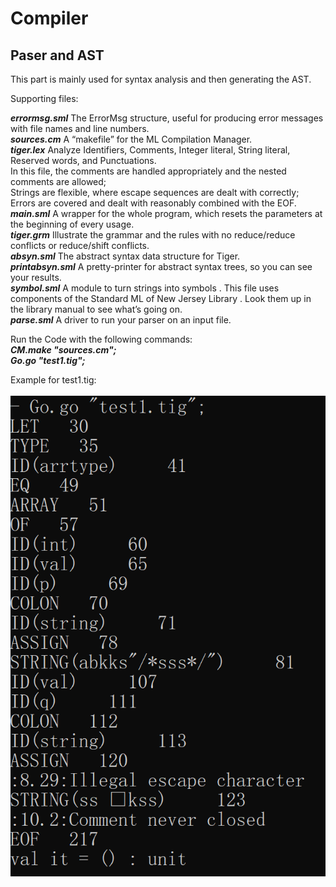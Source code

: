 # Compiler

## Paser and AST

This part is mainly used for syntax analysis and then generating the AST.

Supporting files:


***errormsg.sml*** The ErrorMsg structure, useful for producing error messages with file names and line numbers.<br />
***sources.cm*** A “makefile” for the ML Compilation Manager.<br />
***tiger.lex*** Analyze Identifiers, Comments, Integer literal, String literal, Reserved words, and Punctuations.<br /> In this file, the comments are handled appropriately and the nested comments are allowed;<br />Strings are flexible, where escape sequences are dealt with correctly;<br />Errors are covered and dealt with reasonably combined with the EOF.<br />
***main.sml*** A wrapper for the whole program, which resets the parameters at the beginning of every usage.<br />
***tiger.grm*** Illustrate the grammar and the rules with no reduce/reduce conflicts or reduce/shift conflicts.<br />
***absyn.sml*** The abstract syntax data structure for Tiger.<br />
***printabsyn.sml*** A pretty-printer for abstract syntax trees, so you can see your results.<br />
***symbol.sml*** A module to turn strings into symbols . This file uses components of the Standard ML of New Jersey Library . Look them up in the library manual to see what’s going on.<br />
***parse.sml*** A driver to run your parser on an input file.<br />

Run the Code with the following commands:<br />
***CM.make "sources.cm";*** <br />
***Go.go "test1.tig";*** <br />

Example for test1.tig:<br /><br />
![alt text](https://github.com/HanxinHua/Compiler/blob/lexing/test.png)

